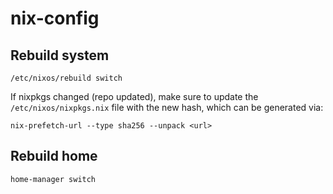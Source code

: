 # nix-config

## Rebuild system

```
/etc/nixos/rebuild switch
```

If nixpkgs changed (repo updated), make sure to update the
`/etc/nixos/nixpkgs.nix` file with the new hash, which can be generated via:

```
nix-prefetch-url --type sha256 --unpack <url>
``` 

## Rebuild home

```
home-manager switch
```
